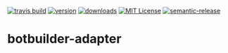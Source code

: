 [![travis build](https://img.shields.io/travis/bitworkers-official/botbuilder-adapter.svg?style=flat-square)](https://travis-ci.org/bitworkers-official/botbuilder-adapter) [![version](https://img.shields.io/npm/v/botbuilder-adapter.svg?style=flat-square)](http://npm.im/botbuilder-adapter) [![downloads](https://img.shields.io/npm/dm/botbuilder-adapter.svg?style=flat-square)](http://npm-stat.com/charts.html?package=botbuilder-adapter) [![MIT License](https://img.shields.io/npm/l/botbuilder-adapter.svg?style=flat-square)](http://opensource.org/licenses/MIT) [![semantic-release](https://img.shields.io/badge/%20%20%F0%9F%93%A6%F0%9F%9A%80-semantic--release-e10079.svg?style=flat-square)](https://github.com/semantic-release/semantic-release)

# botbuilder-adapter
